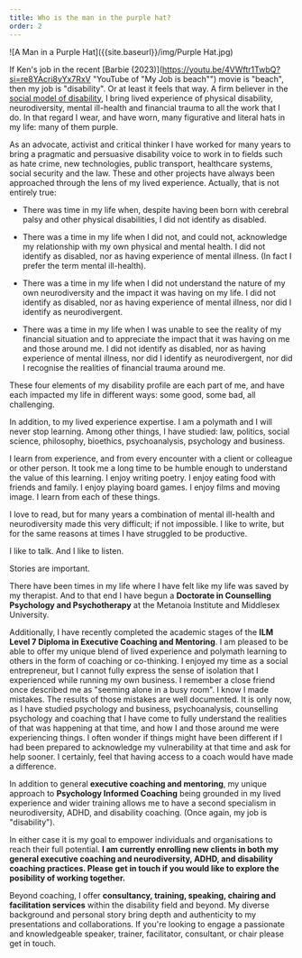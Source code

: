 ```yaml
---
title: Who is the man in the purple hat?
order: 2
---
```

![A Man in a Purple Hat]({{site.baseurl}}/img/Purple Hat.jpg)

If Ken's job in the recent [Barbie (2023)](https://youtu.be/4VWftr1TwbQ?si=re8YAcri8yYx7RxV "YouTube of "My Job is beach"") movie is "beach", then my job is "disability". Or at least it feels that way. A firm believer in the [social model of disability](https://www.disabilityrightsuk.org/social-model-disability-language "DRUK discuss the social model of disability"), I bring lived experience of physical disability, neurodiversity, mental ill-health and financial trauma to all the work that I do. In that regard I wear, and have worn, many figurative and literal hats in my life: many of them purple.

As an advocate, activist and critical thinker I have worked for many years to bring a pragmatic and persuasive disability voice to work in to fields such as hate crime, new technologies, public transport, healthcare systems, social security and the law. These and other projects have always been approached through the lens of my lived experience. Actually, that is not entirely true: 

- There was time in my life when, despite having been born with cerebral palsy and other physical disabilities, I did not identify as disabled.

- There was a time in my life when I did not, and could not, acknowledge my relationship with my own physical and mental health. I did not identify as disabled, nor as having experience of mental illness. (In fact I prefer the term mental ill-health).

- There was a time in my life when I did not understand the nature of my own neurodiversity and the impact it was having on my life. I did not identify as disabled, nor as having experience of mental illness, nor did I identify as neurodivergent. 

- There was a time in my life when I was unable to see the reality of my financial situation and to appreciate the impact that it was having on me and those around me. I did not identify as disabled, nor as having experience of mental illness, nor did I identify as neurodivergent, nor did I recognise the realities of financial trauma around me.

These four elements of my disability profile are each part of me, and have each impacted my life in different ways: some good, some bad, all challenging.

In addition, to my lived experience expertise. I am a polymath and I will never stop learning. Among other things, I have studied: law, politics, social science, philosophy, bioethics, psychoanalysis, psychology and business. 

I learn from experience, and from every encounter with a client or colleague or other person. It took me a long time to be humble enough to understand the value of this learning. I enjoy writing poetry. I enjoy eating food with friends and family. I enjoy playing board games. I enjoy films and moving image. I learn from each of these things.

I love to read, but for many years a combination of mental ill-health and neurodiversity made this very difficult; if not impossible. I like to write, but for the same reasons at times I have struggled to be productive.

I like to talk. And I like to listen.

Stories are important. 

There have been times in my life where I have felt like my life was saved by my therapist. And to that end I have begun a **Doctorate in Counselling Psychology and Psychotherapy** at the Metanoia Institute and Middlesex University.

Additionally, I have recently completed the academic stages of the **ILM Level 7 Diploma in Executive Coaching and Mentoring**. I am pleased to be able to offer my unique blend of lived experience and polymath learning to others in the form of coaching or co-thinking. I enjoyed my time as a social entrepreneur, but I cannot fully express the sense of isolation that I experienced while running my own business. I remember a close friend once described me as "seeming alone in a busy room". I know I made mistakes. The results of those mistakes are well documented. It is only now, as I have studied psychology and business, psychoanalysis, counselling psychology and coaching that I have come to fully understand the realities of that was happening at that time, and how I and those around me were experiencing things. I often wonder if things might have been different if I had been prepared to acknowledge my vulnerability at that time and ask for help sooner. I certainly, feel that having access to a coach would have made a difference.

In addition to general **executive coaching and mentoring**, my unique approach to **Psychology Informed Coaching** being grounded in my lived experience and wider training allows me to have a second specialism in neurodiversity, ADHD, and disability coaching. (Once again, my job is "disability").

In either case it is my goal to empower individuals and organisations to reach their full potential. **I am currently enrolling new clients in both my general executive coaching and neurodiversity, ADHD, and disability coaching practices. Please get in touch if you would like to explore the posibility of working together.**

Beyond coaching, I offer **consultancy, training, speaking, chairing and facilitation services** within the disability field and beyond. My diverse background and personal story bring depth and authenticity to my presentations and collaborations. If you're looking to engage a passionate and knowledgeable speaker, trainer, facilitator, consultant, or chair please get in touch.
